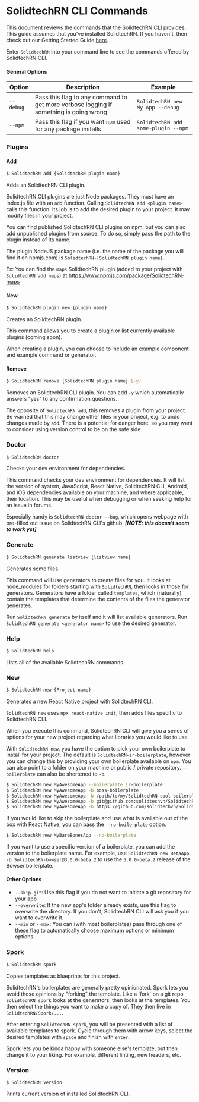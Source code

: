 # SolidtechRN CLI Commands

This document reviews the commands that the SolidtechRN CLI provides. This guide
assumes that you've installed SolidtechRN. If you haven't, then check out our Getting
Started Guide [here](./getting-started.md).

Enter `SolidtechRN` into your command line to see the commands offered by SolidtechRN CLI.

#### General Options

| Option    | Description                                                                           | Example                             |
| --------- | ------------------------------------------------------------------------------------- | ----------------------------------- |
| `--debug` | Pass this flag to any command to get more verbose logging if something is going wrong | `SolidtechRN new My App --debug`    |
| `--npm`   | Pass this flag if you want `npm` used for any package installs                        | `SolidtechRN add some-plugin --npm` |

### Plugins

#### Add

```sh
$ SolidtechRN add {SolidtechRN plugin name}
```

Adds an SolidtechRN CLI plugin.

SolidtechRN CLI plugins are just Node packages. They must have an index.js file with an
`add` function. Calling `SolidtechRN add <plugin name>` calls this function. Its job is to add the
desired plugin to your project. It may modify files in your project.

You can find published SolidtechRN CLI plugins on npm, but you can also add unpublished
plugins from source. To do so, simply pass the path to the plugin instead of its
name.

The plugin NodeJS package name (i.e. the name of the package you will find it on npmjs.com) is `SolidtechRN-{SolidtechRN plugin name}`.

Ex: You can find the `maps` SolidtechRN plugin (added to your project with `SolidtechRN add maps`) at https://www.npmjs.com/package/SolidtechRN-maps

#### New

```sh
$ SolidtechRN plugin new {plugin name}
```

Creates an SolidtechRN plugin.

This command allows you to create a plugin or list currently available plugins (coming
soon).

When creating a plugin, you can choose to include an example component and example
command or generator.

#### Remove

```sh
$ SolidtechRN remove {SolidtechRN plugin name} [-y]
```

Removes an SolidtechRN CLI plugin. You can add `-y` which automatically answers
"yes" to any confirmation questions.

The opposite of `SolidtechRN add`, this removes a plugin from your project. Be warned
that this may change other files in your project, e.g. to undo changes made by
`add`. There is a potential for danger here, so you may want to consider using
version control to be on the safe side.

### Doctor

```sh
$ SolidtechRN doctor
```

Checks your dev environment for dependencies.

This command checks your dev environment for dependencies. It will list the version of
system, JavaScript, React Native, SolidtechRN CLI, Android, and iOS dependencies
available on your machine, and where applicable, their location. This may be
useful when debugging or when seeking help for an issue in forums.

Especially handy is `SolidtechRN doctor --bug`, which opens webpage with pre-filled
out issue on SolidtechRN CLI's github. **_[NOTE: this doesn't seem to work yet]_**

### Generate

```sh
$ SolidtechRN generate listview {listview name}
```

Generates some files.

This command will use generators to create files for you. It looks at
node_modules for folders starting with `SolidtechRN`, then looks in those for
generators. Generators have a folder called `templates`, which (naturally)
contain the templates that determine the contents of the files the generator
generates.

Run `SolidtechRN generate` by itself and it will list available generators. Run
`SolidtechRN generate <generator name>` to use the desired generator.

### Help

```sh
$ SolidtechRN help
```

Lists all of the available SolidtechRN commands.

### New

```sh
$ SolidtechRN new {Project name}
```

Generates a new React Native project with SolidtechRN CLI.

`SolidtechRN new` uses `npx react-native init`, then adds files specific to SolidtechRN CLI.

When you execute this command, SolidtechRN CLI will give you a series of options for
your new project regarding what libraries you would like to use.

With `SolidtechRN new`, you have the option to pick your own boilerplate to install for your project. The default is `SolidtechRN-ir-boilerplate`, however you can change this by providing your own boilerplate available on `npm`. You can also point to a folder on your machine or public / private repository. `--boilerplate` can also be shortened to `-b`.

```sh
$ SolidtechRN new MyAwesomeApp --boilerplate ir-boilerplate
$ SolidtechRN new MyAwesomeApp -b boss-boilerplate
$ SolidtechRN new MyAwesomeApp -b /path/to/my/SolidtechRN-cool-boilerplate
$ SolidtechRN new MyAwesomeApp -b git@github.com:solidtechvn/SolidtechRN-andross.git
$ SolidtechRN new MyAwesomeApp -b https://github.com/solidtechvn/SolidtechRN-andross.git
```

If you would like to skip the boilerplate and use what is available out of the box with React Native, you can pass the `--no-boilerplate` option.

```sh
$ SolidtechRN new MyBareBonesApp --no-boilerplate
```

If you want to use a specific version of a boilerplate, you can add the version to the boilerplate name. For example, use `SolidtechRN new BetaApp -b SolidtechRN-bowser@3.0.0-beta.2` to use the `3.0.0-beta.2` release of the Bowser boilerplate.

#### Other Options

- `--skip-git`: Use this flag if you do not want to initiate a git repository for your app
- `--overwrite`: If the new app's folder already exists, use this flag to overwrite the directory. If you don't, SolidtechRN CLI will ask you if you want to overwrite it.
- `--min` or `--max`: You can (with most boilerplates) pass through one of these flag to automatically choose maximum options or minimum options.

### Spork

```sh
$ SolidtechRN spork
```

Copies templates as blueprints for this project.

SolidtechRN's boilerplates are generally pretty opinionated. Spork lets you avoid those
opinions by "forking" the template. Like a 'fork' on a git repo `SolidtechRN spork`
looks at the generators, then looks at the templates. You then select the things
you want to make a copy of. They then live in `SolidtechRN/Spork/...`.

After entering `SolidtechRN spork`, you will be presented with a list of available
templates to spork. Cycle through them with arrow keys, select the desired
templates with `space` and finish with `enter`.

Spork lets you be kinda happy with someone else's template, but then change it
to your liking. For example, different linting, new headers, etc.

### Version

```sh
$ SolidtechRN version
```

Prints current version of installed SolidtechRN CLI.
